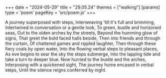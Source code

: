 +++
date = "2024-05-29"
title = "29.05.24"
themes = ["walking"]
[params]
  type = 'poem'
  pageKey = 'src/poem.js'
+++

A journey superposed with steps,
Interweaving 'till it's full and brimming,
Intertwined in conversation or a gentle look,
To green, bustle and horizoned seas,
Out to the olden arches by the streets,
Beyond the humming glow of signs,
That greet the bold faced halls beside,
Then into friends and through the curtain,
Of chattered games and rippled laughter,
Then through these fiery coals by open water,
Into the flowing verbal steps to pleasant places,
As eve begins to sear the sky the steps submerge,
Into the lapping tide and take a turn to deeper blue.
Now hurried to the bustle and the arches,
Interposing with a quickened sight,
The journey home encased in verbal steps,
Until the silence reigns conferred by night.
